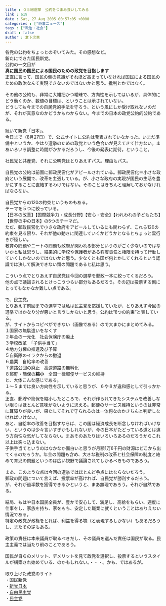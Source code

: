 ```yaml
---
title : ０５総選挙　公約をつまみ食いしてみる
link : 619
date : Sat, 27 Aug 2005 00:57:05 +0000
categories : ["時事ニュース"]
tags : ["政治・社会"]
draft : false
author : 倉下忠憲
---
```


各党の公約をちょっとのぞいてみた。その感想など。<BR>新たにできた国民新党。<BR>公約の一文目が<BR><B>真に国民の国民による国民のための政党を目指します</B><BR>正直に言って、国民の側の意識がそれほど高まっていなければ国民による国民のための政治なんて実現できないのではないかと思う。批判とかではなく。<BR><BR>その他の公約も、非常に大雑把かつ曖昧で、方向性を示してはいるが、具体的にどう動くのか、数値の目標は、ということは示されていない。<BR>どうしても今までの自民党的手法を守ろう、という風にしか受け取れないのだが、それが真意なのかどうかもわからない。今までの日本の政党公約的公約である。<BR><BR>続いて新党「日本」。<BR>今日まで（8月27日）で、公式サイトに公約は発表されていなかった。いまだ準備中というか、やはり選挙のための政党という色合いが見えてきて仕方ない。まあいろいろ調整に時間がかかるだろうし、今後の発表に期待。ということ。<BR><BR>社民党と共産党、それに公明党はとりあえずパス。理由もパス。<BR><BR>自民党の公約は前面に郵政民営化がアピールされている。郵政民営化＝小さな政府という展開で、改革を主張している。が、小さな政府の実現が国民の生活を豊かにすることに直結するわけではない。そのことはきちんと理解しておかなければならない。<BR><BR>自民党からの120の約束というものもある。<BR>テーマを５つに絞っている。<BR>【日本の改革】【国際競争力・成長分野】【安心・安全】【われわれの子どもたち】【世界の中の日本】の5つのテーマだ。<BR>ただ、郵政民営化で小さな政府をアピールしているにも関わらず、これら120の約束を見る限り、それが他の動きに関連していくかどうかとなるとちょっと雲行きが怪しい。<BR>教育の問題やニートの問題も政府が関われる部分というのがごく少ないのではないかと私は思うし、結果的に学校や保護者がある程度責任と権限を持って行動していくしかないのではないかと思う。少なくとも国が何とかしてくれるという認識では決して解決できない類の問題であると私は思う。<BR><BR>こういう点でとりあえず自民党は今回の選挙を郵政一本に絞ってくるだろう。<BR>他の点で議論されるとけっこうつらい部分もあるだろう。その辺は投票する側にとってもなかなか難しい点である。<BR><BR>で、民主党。<BR>とりあえず前回までの選挙では私は民主党を応援していたが、とりあえず今回の選挙ではかなり分が悪いと言うしかないと思う。公約は”8つの約束”と表している。<BR>が、サイトからコピペができない（画像である）ので大まかにまとめてみる。<BR>１国家の無駄遣いをなくす<BR>２年金の一元化　社会保険庁の廃止<BR>３学校改革　「子供手当て」<BR>４地方分権の推進及び予算<BR>５自衛隊のイラクからの撤退<BR>６農業　自給率の改善<BR>７道路公団の廃止　高速道路の無料化<BR>８郵貯・簡保の<B>縮小</B>　全国一律郵便サービスの維持<BR>と、大体こんな感じである。<BR>１～５までは良い方向性を示していると思うが、６や８が違和感として引っかかる。<BR>正直、郵貯や簡保を縮小したところで、それが作られてきたシステムを改善しない限りはほとんど意味がないように思える。郵便のサービス維持というのは非常に耳障りが良いが、果たしてそれで守られるのは一体何なのかきちんと判断しなければいけない。<BR>あと、自給率の改善を目指すならば、この国は経済成長を断念しなければいけない、というのは少々言いすぎかもしれないが、今の日本がたどっている道とは違う方向性な気がしてならない。まあそのあたりはいろいろあるのだろうからこれ以上は突っ込まない。<BR>子供手当てというのはなかなか面白いと思うが月額1万6千円の財源はどこから出てくるのだろうか。年金の問題も含め、大きな税制の改革と社会保障の制度と絡めて育児の問題というのは広い視野で議論されてしかるべきものであろう。<BR><BR>まあ、このような点は今回の選挙ではほとんど争点にはならないだろう。<BR>郵政の問題について言えば、投票率が高ければ、自民党が勝利するだろう。<BR>が、それが過半数を獲得できるかというと、まあ無理であろう。それが自然である。<BR><BR>結局、もはや日本国民全員が、豊かで安心して、満足し、高給をもらい、適度に仕事をし、家族を持ち、家をもち、安定した職業に就くということはありえない情況である。<BR>特定の政党が政権をとれば、利益を得る塊（と表現するしかない）もあるだろうし、またその逆もある。<BR><BR>政策の責任は本来議員が取るべきだし、その議員を選んだ責任は国民が取る。民主主義では当たり前のことであろう。<BR><BR>国民が自らのメリット、デメリットを見て政党を選択し、投票するというスタイルが構築され始めている、のかもしれない。・・・。かも、ではあるが。<BR><BR>取り上げた政党のサイト<BR>・<A HREF="http://www.kokumin.biz/" TARGET="_blank">国民新党</A><BR>・<A HREF="http://www.love-nippon.com/" TARGET="_blank">新党日本</A><BR>・<A HREF="http://www.jimin.jp/" TARGET="_blank">自由民主党</A><BR>・<A HREF="http://www.dpj.or.jp/" TARGET="_blank">民主党</A><br><br>
